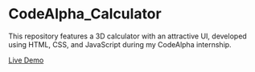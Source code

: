 # CodeAlpha_Calculator

This repository features a 3D calculator with an attractive UI, developed using HTML, CSS, and JavaScript during my CodeAlpha internship.

[Live Demo](https://3dcalculator-rb.vercel.app)
